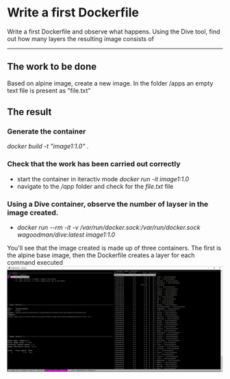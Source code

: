# Write a first Dockerfile

Write a first Dockerfile and observe what happens. Using the Dive tool, find out how many layers the resulting image consists of

---

## The work to be done

Based on alpine image, create a new image. In the folder /apps an empty text file is present as "file.txt"

## The result

### Generate the container
<em>docker build -t "image1:1.0" .</em>


### Check that the work has been carried out correctly
* start the container in iteractiv mode <em> docker run -it image1:1.0</em>
* navigate to the <em>/app</em> folder and check for the <em>file.txt</em> file

### Using a Dive container, observe the number of layser in the image created.
* <em>docker run --rm -it -v /var/run/docker.sock:/var/run/docker.sock wagoodman/dive:latest image1:1.0</em>

You'll see that the image created is made up of three containers. The first is the alpine base image, then the Dockerfile creates a layer for each command executed
![Dive output](./dive.png)
